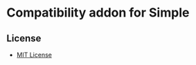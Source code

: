 # Compatibility addon for Simple

## License
* [MIT License](https://raw.githubusercontent.com/ocmod-space/ocmod-enhanced-options/master/simple/email/LICENSE.txt)
